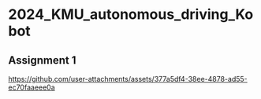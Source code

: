 # 2024_KMU_autonomous_driving_Kobot
## Assignment 1
https://github.com/user-attachments/assets/377a5df4-38ee-4878-ad55-ec70faaeee0a

